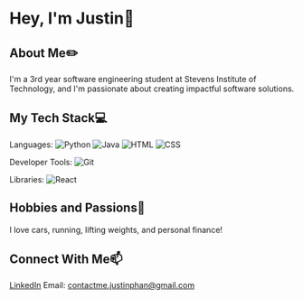 # Hey, I'm Justin👋

## About Me✏️
I'm a 3rd year software engineering student at Stevens Institute of Technology, and I'm passionate about creating impactful software solutions.

## My Tech Stack💻
Languages: 
![Python](https://img.shields.io/badge/-Python-3572A5?style=flat&logo=python&logoColor=white)
![Java](https://img.shields.io/badge/Java-F89820?style=flat&logo=java&logoColor=white)
![HTML](https://img.shields.io/badge/HTML-E34F26?style=flat&logo=html5&logoColor=white)
![CSS](https://img.shields.io/badge/CSS-1572B6?style=flat&logo=css3&logoColor=white)

Developer Tools: 
![Git](https://img.shields.io/badge/Git-F05032?style=flat&logo=git&logoColor=white)

Libraries:
![React](https://img.shields.io/badge/React-20232A?style=flat&logo=react&logoColor=61DAFB)

## Hobbies and Passions💫
I love cars, running, lifting weights, and personal finance!

## Connect With Me📫
[LinkedIn](https://www.linkedin.com/in/justin-phan-/)
Email: contactme.justinphan@gmail.com



